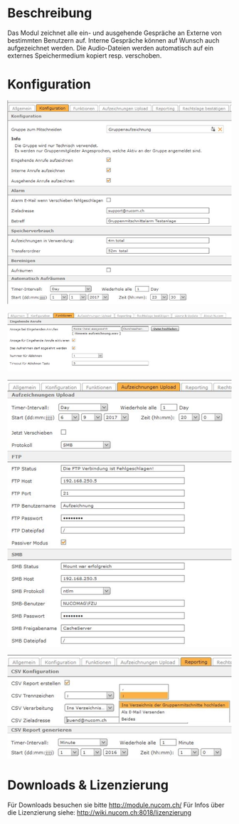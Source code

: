 <!-- TITLE: Gruppenmitschnitte -->
# Beschreibung
Das Modul zeichnet alle ein- und ausgehende Gespräche an Externe von bestimmten Benutzern auf. Interne Gespräche können auf Wunsch auch aufgezeichnet werden. Die Audio-Dateien werden automatisch auf ein externes Speichermedium kopiert resp. verschoben. 
# Konfiguration
![1](/uploads/gruppenmitschnitte/1.jpg "1")

![2](/uploads/gruppenmitschnitte/2.jpg "2")

![3](/uploads/gruppenmitschnitte/3.jpg "3")

![4](/uploads/gruppenmitschnitte/4.jpg "4")
# Downloads & Lizenzierung
Für Downloads besuchen sie bitte http://module.nucom.ch/
Für Infos über die Lizenzierung siehe: http://wiki.nucom.ch:8018/lizenzierung
